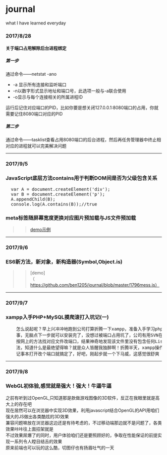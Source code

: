 # journal
what I have learned everyday

### 2017/8/28
#### 关于端口占用解除后台进程绑定

##### 第一步
通过命令——netstat -ano

+ -a 显示所有连接和监听端口
+ -n以数字形式显示地址和端口号，此选项一般与-a联合使用
+ -o显示与每个连接相关的所属进程ID

运行后记住对应端口的PID，比如你要是想关闭127.0.0.1:8080端口的占用，你就需要记住8080端口对应的PID

##### 第二步
通过命令——tasklist查看占用8080端口的后台进程，然后再任务管理器中终止相对应的进程就可以完美解决问题

-----------------------------------------------------------------------------------------------------

### 2017/9/5
### JavaScript底层方法contains用于判断DOM间是否为父级包含关系
<pre>
  var A = document.createElement('div');
  var B = document.createElement('p');
  A.appendChild(B);
  console.log(A.contains(B));//true
</pre>

### meta标签随屏幕宽度更换对应图片预加载与JS文件预加载
>>[demo示例](https://github.com/ben1205/journal/blob/master/screenBackground.html)

----------------------------------------------------------------------------------------------------

### 2017/9/6
### ES6新方法，新对象，新构造器(Symbol,Object.is)
>>[demo]（https://github.com/ben1205/journal/blob/master/1796mess.js）

----------------------------------------------------------------------------------------------------

### 2017/9/7
### xampp入手PHP+MySQL摸爬滚打入坑记(一)
<pre>
    怎么说起呢？早上兴冲冲地跑到公司打算折腾一下xampp，准备入手学习php啦，本来想一个集成工具包安装一下也就几秒钟的
    事，无脑点下一步就可以安装完了，没想过被端口占用坑了，公司有用SVN在管理代码，做好了80端口被占用要改端口的准备，
    按网上的方法找对应文件改端口，结果神奇地发现该文件里没有包含任何Listen字眼，网上明明说有的啊，又是各类浏览找方
    法，知道什么是最绝望得嘛？就是众人皆醒我独醉啊！折腾半天，xampp操作界面apache的config按钮点进去就有个配置文件，
    记事本打开改个端口就搞定了，好吧，刚起步就一个下马威，这感觉很舒爽
</pre>

----------------------------------------------------------------------------------------------------

### 2017/9/8
### WebGL初体验,感觉就是强大！强大！牛逼牛逼
之前有听到过OpenGL,只知道那是款做游戏图像的3D软件，反正在我眼里就是高大上的存在吧<br/>
现在居然可以在浏览器中实现3D效果，利用javascript结合OpenGL的API用咱们强大的JS做出各类酷炫的3D效果<br/>
兼容问题嘛放在浏览器这边还是有待考虑的，不过移动端那边就不是问题了，各类效果咔咔往上面招架就是<br/>
不过效果屌爆了的同时，用户体验咱们还是要照顾好的，争取在性能保证的前提实现一系列令人瞠目结舌的效果<br/>
原来前端也可以玩的这么酷，切图仔也有扬眉吐气的一天
